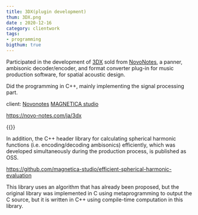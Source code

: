 ```yaml
---
title: 3DX(plugin development)
thum: 3DX.png
date : 2020-12-16
category: clientwork
tags:
- programming
bigthum: true
---
```


Participated in the development of [3DX](https://novo-notes.com/en/3dx) sold from [NovoNotes](https://novo-notes.com/ja), a panner, ambisonic decoder/encoder, and format converter plug-in for  music production software, for spatial acoustic design.

Did the programming in C++, mainly implementing the signal processing part.

client: [Novonotes](https://novo-notes.com/ja) [MAGNETICA studio](https://www.magnetica-studio.com/)


https://novo-notes.com/ja/3dx

{{<tweet user="tomoya_nonymous" id ="1340533705756962816" >}}

In addition, the C++ header library for calculating spherical harmonic functions (i.e. encoding/decoding ambisonics) efficiently, which was developed simultaneously during the production process, is published as OSS.

https://github.com/magnetica-studio/efficient-spherical-harmonic-evaluation

This library uses an algorithm that has already been proposed, but the original library was implemented in C using metaprogramming to output the C source, but it is written in C++ using compile-time computation in this library.